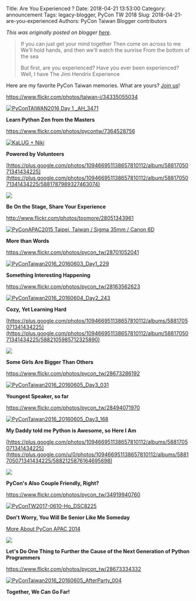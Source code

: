 Title: Are You Experienced ?
Date: 2018-04-21 13:53:00
Category: announcement
Tags: legacy-blogger, PyCon TW 2018
Slug: 2018-04-21-are-you-experienced
Authors: PyCon Taiwan Blogger contributors

*This was originally posted on blogger [here](https://pycontw.blogspot.com/2018/04/are-you-experienced.html)*.

<!--more-->

> If you can just get your mind together
> Then come on across to me
> We'll hold hands, and then we'll watch the sunrise
> From the bottom of the sea
>
> But first, are you experienced?
> Have you ever been experienced?
> Well, I have
> The Jimi Hendrix Experience

Here are my favorite PyCon Taiwan memories. What are yours? [Join us](https://pycontw.kktix.cc/events/20180601-individual)!

<https://www.flickr.com/photos/taiwan-i/34335055034>

[![PyConTAIWAN2016 Day 1 _AH_3471](https://farm5.staticflickr.com/4206/34335055034_c02f8f6268_z.jpg)](https://www.flickr.com/photos/taiwan-i/34335055034/in/photolist-Uj58Du-KNfmCG-JUtAe3-JUHyzx-KpUBtj-KFK4dw-JUHzva-KNfmnw-JUtA7u-JUHycP-KpUCyL-KFK4r7-JUHzFv-KpUD6Y-KpUD5A-KFK55m-KpUANw-JvbgJ9-KJe7g6-JUHxLD-JUHxEg-KpUB9w-KpUAqh-KFK3Yd-KpUE2A-Jvfopz-K1Bp5d-K1BsG3-JvbhXb-Khm8HY-K1BrMh-K1BqG1-Jvbr27-Khmc4A-KjLJGe-KjLKt4-u129zY-224UG62-KJe7Uk-KJe7FK-JvbpWm-u4wD6v-tp8Mkz-KNfmtU-KpUEJC-JUHxYc-u4wA1c-u4osjq-u4oz7o-KNfmPd "PyConTAIWAN2016 Day 1 _AH_3471")

**Learn Python Zen from the Masters**

<https://www.flickr.com/photos/pycontw/7364528756>

[![KaLUG + Niki](https://farm8.staticflickr.com/7212/7364528756_40ec3a7332_z.jpg)](https://www.flickr.com/photos/pycontw/7364528756/ "KaLUG + Niki")

**Powered by Volunteers**

[https://plus.google.com/photos/109466951138657810112/album/5881705071341434225](https://plus.google.com/photos/109466951138657810112/album/5881705071341434225/5881787989327463074)

![](https://lh3.googleusercontent.com/-rzqs5UbKG98/UaBPA2QFwqI/AAAAAAAAs6A/TYG6Lb2KO1EpouJoiCz8MxEp77OU3Co2QCJkCGAs/w640/IMG_8593.JPG)

**Be On the Stage, Share Your Experience**

<http://www.flickr.com/photos/toomore/28051343961>

[![PyConAPAC2015 Taipei, Taiwan / Sigma 35mm / Canon 6D](https://farm8.staticflickr.com/7476/28051343961_66067b6b5e_z.jpg)](https://www.flickr.com/photos/toomore/28051343961 "PyConAPAC2015 Taipei, Taiwan / Sigma 35mm / Canon 6D")

**More than Words**

<https://www.flickr.com/photos/pycon_tw/28701052041>

[![PyConTaiwan2016_20160603_Day1_229](https://farm9.staticflickr.com/8758/28701052041_58cf41bf6d_z.jpg)](https://www.flickr.com/photos/pycon_tw/28701052041 "PyConTaiwan2016_20160603_Day1_229")

**Something Interesting Happening**

<https://www.flickr.com/photos/pycon_tw/28163562623>

[![PyConTaiwan2016_20160604_Day2_243](https://farm9.staticflickr.com/8048/28163562623_dda4203a9e_z.jpg)](https://www.flickr.com/photos/pycon_tw/28163562623 "PyConTaiwan2016_20160604_Day2_243")

**Cozy, Yet Learning Hard**

[https://plus.google.com/photos/109466951138657810112/albums/5881705071341434225](https://plus.google.com/photos/109466951138657810112/album/5881705071341434225/5882105985712325890)

![](https://lh3.googleusercontent.com/-1wbwKHlcnT4/UaFwOrGVBQI/AAAAAAAAtUE/Nfu5CCJ57uELQGIFt_vh_CNSYLr_ZDetgCJkCGAs/w640/IMG_9056.JPG)

**Some Girls Are Bigger Than Others**

<https://www.flickr.com/photos/pycon_tw/28673286192>

[![PyConTaiwan2016_20160605_Day3_031](https://farm9.staticflickr.com/8763/28673286192_614dee14e6_z.jpg)](https://www.flickr.com/photos/pycon_tw/28673286192 "PyConTaiwan2016_20160605_Day3_031")

**Youngest Speaker, so far**

<https://www.flickr.com/photos/pycon_tw/28494071970>

[![PyConTaiwan2016_20160605_Day3_168](https://farm9.staticflickr.com/8642/28494071970_3b3927413c_z.jpg)](https://www.flickr.com/photos/pycon_tw/28494071970 "PyConTaiwan2016_20160605_Day3_168")

**My Daddy told me Python is Awesome, so Here I Am**

[https://plus.google.com/photos/109466951138657810112/albums/5881705071341434225](https://plus.google.com/u/0/photos/109466951138657810112/albums/5881705071341434225/5882125876164695698)

![](https://lh3.googleusercontent.com/-9V5eyylj4w0/UaGCUczuFpI/AAAAAAAAs6A/dBypigwzObo8SMHS9g7B7FaDvh5jSAQ4wCJkCGAs/w640/IMG_9268.JPG)

**PyCon's Also Couple Friendly, Right?**

<https://www.flickr.com/photos/pycon_tw/34919940760>

[![PyConTW2017-0610-Ho_DSC8225](https://farm5.staticflickr.com/4198/34919940760_a9471d260e_z.jpg)](https://www.flickr.com/photos/pycon_tw/34919940760 "PyConTW2017-0610-Ho_DSC8225")

**Don't Worry, You Will Be Senior Like Me Someday**

[More About PyCon APAC 2014](http://marrtw.blogspot.tw/2014/06/pycon-apac-2014-review.html)

![](https://lh4.googleusercontent.com/-Sv9dbS9d0Cc/U5LJURnH3pI/AAAAAAAADNQ/uBgWkQr4BYk/w640-no/PyConf_Preview_Day2-75.jpg)

**Let's Do One Thing to Further the Cause of the Next Generation of Python Programmers**

<https://www.flickr.com/photos/pycon_tw/28673334332>

[![PyConTaiwan2016_20160605_AfterParty_004](https://farm9.staticflickr.com/8560/28673334332_830e3a6a38_z.jpg)](https://www.flickr.com/photos/pycon_tw/28673334332 "PyConTaiwan2016_20160605_AfterParty_004")

**Together, We Can Go Far!**
